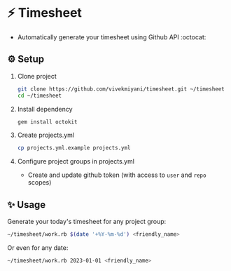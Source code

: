 # :zap: Timesheet

- Automatically generate your timesheet using Github API :octocat:

## :gear: Setup

1. Clone project

    ```sh
    git clone https://github.com/vivekmiyani/timesheet.git ~/timesheet
    cd ~/timesheet
    ```

2. Install dependency

    ```sh
    gem install octokit
    ```

3. Create projects.yml

    ```sh
    cp projects.yml.example projects.yml
    ```

4. Configure project groups in projects.yml

    - Create and update github token (with access to `user` and `repo` scopes)

## :sparkles: Usage

Generate your today's timesheet for any project group:

```sh
~/timesheet/work.rb $(date '+%Y-%m-%d') <friendly_name>
```

Or even for any date:

```sh
~/timesheet/work.rb 2023-01-01 <friendly_name>
```
